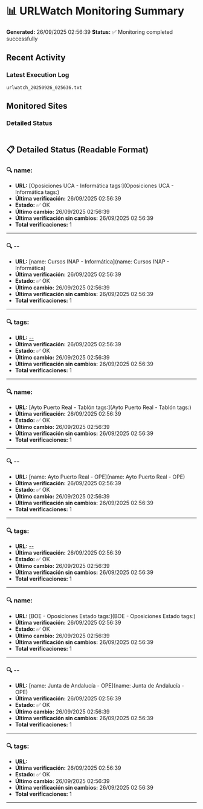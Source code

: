 # 📊 URLWatch Monitoring Summary

**Generated:** 26/09/2025 02:56:39
**Status:** ✅ Monitoring completed successfully

## Recent Activity

### Latest Execution Log
`urlwatch_20250926_025636.txt`

## Monitored Sites

### Detailed Status
```
```

## 📋 Detailed Status (Readable Format)

### 🔍 name:

- **URL:** [Oposiciones UCA - Informática	tags:](Oposiciones UCA - Informática	tags:)
- **Última verificación:** 26/09/2025 02:56:39
- **Estado:** ✅ OK
- **Último cambio:** 26/09/2025 02:56:39
- **Última verificación sin cambios:** 26/09/2025 02:56:39
- **Total verificaciones:** 1

---

### 🔍 --

- **URL:** [name: Cursos INAP - Informática](name: Cursos INAP - Informática)
- **Última verificación:** 26/09/2025 02:56:39
- **Estado:** ✅ OK
- **Último cambio:** 26/09/2025 02:56:39
- **Última verificación sin cambios:** 26/09/2025 02:56:39
- **Total verificaciones:** 1

---

### 🔍 tags:

- **URL:** [--](--)
- **Última verificación:** 26/09/2025 02:56:39
- **Estado:** ✅ OK
- **Último cambio:** 26/09/2025 02:56:39
- **Última verificación sin cambios:** 26/09/2025 02:56:39
- **Total verificaciones:** 1

---

### 🔍 name:

- **URL:** [Ayto Puerto Real - Tablón	tags:](Ayto Puerto Real - Tablón	tags:)
- **Última verificación:** 26/09/2025 02:56:39
- **Estado:** ✅ OK
- **Último cambio:** 26/09/2025 02:56:39
- **Última verificación sin cambios:** 26/09/2025 02:56:39
- **Total verificaciones:** 1

---

### 🔍 --

- **URL:** [name: Ayto Puerto Real - OPE](name: Ayto Puerto Real - OPE)
- **Última verificación:** 26/09/2025 02:56:39
- **Estado:** ✅ OK
- **Último cambio:** 26/09/2025 02:56:39
- **Última verificación sin cambios:** 26/09/2025 02:56:39
- **Total verificaciones:** 1

---

### 🔍 tags:

- **URL:** [--](--)
- **Última verificación:** 26/09/2025 02:56:39
- **Estado:** ✅ OK
- **Último cambio:** 26/09/2025 02:56:39
- **Última verificación sin cambios:** 26/09/2025 02:56:39
- **Total verificaciones:** 1

---

### 🔍 name:

- **URL:** [BOE - Oposiciones Estado	tags:](BOE - Oposiciones Estado	tags:)
- **Última verificación:** 26/09/2025 02:56:39
- **Estado:** ✅ OK
- **Último cambio:** 26/09/2025 02:56:39
- **Última verificación sin cambios:** 26/09/2025 02:56:39
- **Total verificaciones:** 1

---

### 🔍 --

- **URL:** [name: Junta de Andalucía - OPE](name: Junta de Andalucía - OPE)
- **Última verificación:** 26/09/2025 02:56:39
- **Estado:** ✅ OK
- **Último cambio:** 26/09/2025 02:56:39
- **Última verificación sin cambios:** 26/09/2025 02:56:39
- **Total verificaciones:** 1

---

### 🔍 tags:

- **URL:** []()
- **Última verificación:** 26/09/2025 02:56:39
- **Estado:** ✅ OK
- **Último cambio:** 26/09/2025 02:56:39
- **Última verificación sin cambios:** 26/09/2025 02:56:39
- **Total verificaciones:** 1

---

